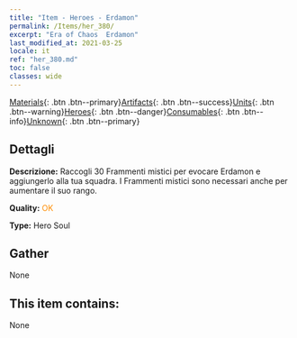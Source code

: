 ```yaml
---
title: "Item - Heroes - Erdamon"
permalink: /Items/her_380/
excerpt: "Era of Chaos  Erdamon"
last_modified_at: 2021-03-25
locale: it
ref: "her_380.md"
toc: false
classes: wide
---
```

 [Materials](/it/Items/){: .btn .btn--primary}[Artifacts](/it/Items/Artifacts/){: .btn .btn--success}[Units](/it/Items/Units/){: .btn .btn--warning}[Heroes](/it/Items/Heroes/){: .btn .btn--danger}[Consumables](/it/Items/Consumables/){: .btn .btn--info}[Unknown](/it/Items/Unknown/){: .btn .btn--primary}

## Dettagli
 **Descrizione:** Raccogli 30 Frammenti mistici per evocare Erdamon e aggiungerlo alla tua squadra. I Frammenti mistici sono necessari anche per aumentare il suo rango.

 **Quality:** <span style="color: #FF8C00">OK</span>

 **Type:** Hero Soul

## Gather

  None

## This item contains:

  None

